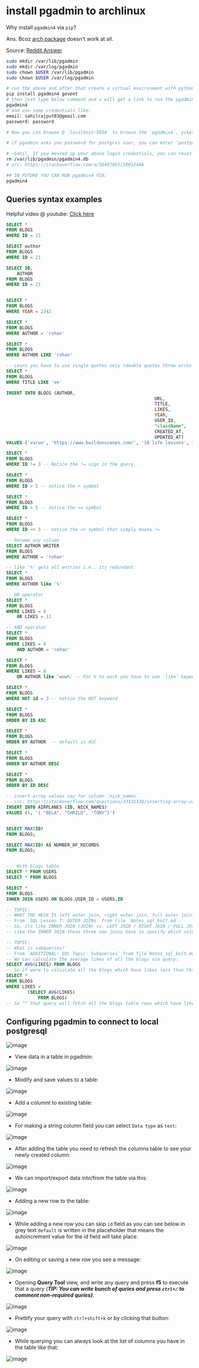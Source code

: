 # install pgadmin to archlinux

Why install `pgadmin4` via `pip`?

Ans. Bcoz [arch package](https://archlinux.org/packages/community/x86_64/pgadmin4/) doesn't work at all.

Source: [Reddit Answer](https://www.reddit.com/r/PostgreSQL/comments/nf9i0y/comment/hidkmco/?utm_source=share&utm_medium=web2x&context=3)

```bash
sudo mkdir /var/lib/pgadmin
sudo mkdir /var/log/pgadmin
sudo chown $USER /var/lib/pgadmin
sudo chown $USER /var/log/pgadmin

# run the above and after that create a virtual environment with python3 and inside that environment just do:
pip install pgadmin4 gevent
# then just type below command and u will get a link to run the pgadmin4 in ur browser
pgadmin4 
# and use some credentials like:
email: sahilrajput03@gmail.com
password: password

# Now you can browse @ `localhost:5050` to browse the `pgadmin4`, yikes!!

# if pgadmin asks you password for postgres user, you can enter `postgres` as password as well.

# ~Sahil, If you messed up your above login credentials, you can reset the login credentials like that:
rm /var/lib/pgadmin/pgadmin4.db
# src: https://stackoverflow.com/a/58497861/10012446

## IN FUTURE YOU CAN RUN pgadmin4 VIA:
pgadmin4
```

## Queries syntax examples

Helpful video @ youtube: [Click here](https://youtu.be/Dd2ej-QKrWY)

```sql
SELECT *
FROM BLOGS
WHERE ID = 21

SELECT author
FROM BLOGS
WHERE ID = 21

SELECT ID,
	AUTHOR
FROM BLOGS
WHERE ID = 21


SELECT *
FROM BLOGS
WHERE YEAR = 2342

SELECT *
FROM BLOGS
WHERE AUTHOR = 'rohan'

SELECT *
FROM BLOGS
WHERE AUTHOR LIKE 'rohan'

-- Learn you have to use single quotes only (double quotes throw error like column ee doesn't exist)
SELECT *
FROM BLOGS
WHERE TITLE LIKE 'ee'

INSERT INTO BLOGS (AUTHOR,
														URL,
														TITLE,
														LIKES,
														YEAR,
														USER_ID,
														"className",
														CREATED_AT,
														UPDATED_AT)
VALUES ('varun', 'https://www.buildonscenes.com/', '10 life lessons', 1221, 2021, 1, 'upper-class', '2022-07-01 22:44:50.129+05:30', '2022-07-01 22:44:50.129+05:30');

SELECT *
FROM BLOGS
WHERE ID != 3 -- Notice the != sign in the query.

SELECT *
FROM BLOGS
WHERE ID > 5 -- notice the > symbol

SELECT *
FROM BLOGS
WHERE ID > 5 -- notice the >= symbol

SELECT *
FROM BLOGS
WHERE ID <> 3 -- notice the <> symbol that simply means !=

-- Rename any column
SELECT AUTHOR WRITER
FROM BLOGS
WHERE AUTHOR = 'rohan'

-- like '%' gets all entries i.e., its redundant
SELECT *
FROM BLOGS
WHERE AUTHOR like '%'

-- OR operator
SELECT *
FROM BLOGS
WHERE LIKES = 8
	OR LIKES = 11

-- AND operator
SELECT *
FROM BLOGS
WHERE LIKES = 8
	AND AUTHOR = 'rohan'

SELECT *
FROM BLOGS
WHERE LIKES = 8
	OR AUTHOR like 'wow%' -- For % to work you have to use `like` keyword instead of `=` sign.

SELECT *
FROM BLOGS
WHERE NOT id = 3 -- notice the NOT keyword

SELECT *
FROM BLOGS
ORDER BY ID ASC

SELECT *
FROM BLOGS
ORDER BY AUTHOR  -- default is ASC

SELECT *
FROM BLOGS
ORDER BY AUTHOR DESC

SELECT *
FROM BLOGS
ORDER BY ID DESC

-- insert array values say for column `nick_names`
-- src: https://stackoverflow.com/questions/33335338/inserting-array-values
INSERT INTO AIRPLANES (ID, NICK_NAMES)
VALUES (1, '{ "BELA", "CHRILO", "TONY"}')


SELECT MAX(ID)
FROM BLOGS;

SELECT MAX(ID) AS NUMBER_OF_RECORDS
FROM BLOGS;


--- With blogs table
SELECT * FROM USERS
SELECT * FROM BLOGS

SELECT *
FROM BLOGS
INNER JOIN USERS ON BLOGS.USER_ID = USERS.ID 

-- TOPIC:
-- WHAT THE HECK IS left outer join, right outer join, full outer join?
-- From `SQL Lesson 7: OUTER JOINs` from file `Notes_sql_bolt.md`:
-- So, its like INNER JOIN (JOIN) vs. LEFT JOIN / RIGHT JOIN / FULL JOIN
-- Like the INNER JOIN these three new joins have to specify which column to join the data on. When joining table A to table B, a LEFT JOIN simply includes rows from A regardless of whether a matching row is found in B. The RIGHT JOIN is the same, but reversed, keeping rows in B regardless of whether a match is found in A. Finally, a FULL JOIN simply means that rows from both tables are kept, regardless of whether a matching row exists in the other table.

-- TOPIC:
-- What is subqueries?
-- From `ADDITIONAL: SQL Topic: Subqueries` from file`Notes_sql_bolt.md`
-- We can calculate the average likes of all the blogs via query:
SELECT AVG(LIKES) FROM BLOGS
-- So if were to calculate all the blogs which have likes less than that value, we can do it via subquery like that:
SELECT *
FROM BLOGS
WHERE LIKES <
		(SELECT AVG(LIKES)
			FROM BLOGS)
-- So ^^ that query will fetch all the blogs table rows which have likes less than the average likes of all the blogs calculated together.
```

## Configuring pgadmin to connect to local postgresql

![image](https://user-images.githubusercontent.com/31458531/176994040-b59dac6c-3392-4794-b68b-c2f98d85c28f.png)

- View data in a table in pgadmin:

![image](https://user-images.githubusercontent.com/31458531/176994861-c2934f9c-9922-4c00-9ce4-5186c1ce7ff4.png)

- Modify and save values to a table:

![image](https://user-images.githubusercontent.com/31458531/176998064-0462a313-81ef-494c-829f-276df9a7247c.png)

- Add a columnt to existing table:

![image](https://user-images.githubusercontent.com/31458531/176997978-1c3b6154-40ff-4d08-a768-550752b711ab.png)

- For making a string column field you can select `Data type` as `text`:

![image](https://user-images.githubusercontent.com/31458531/176998317-79766122-ea0a-4dc2-8696-8ad8aaf32aa1.png)

- After adding the table you need to refresh the columns table to see your newly created column:

![image](https://user-images.githubusercontent.com/31458531/176999007-284da171-c137-4c66-acf9-883028f7183c.png)

- We can import/export data into/from the table via this:

![image](https://user-images.githubusercontent.com/31458531/176998566-a0d34b38-440c-41ca-8206-af5473d3a347.png)

- Adding a new row to the table:

![image](https://user-images.githubusercontent.com/31458531/176998765-f27985b0-8559-4611-8caa-20642031e23e.png)

- While adding a new row you can skip `id` field as you can see below in grey text `default` is written in the placeholder that means the autoincrement value for the id field will take place:

![image](https://user-images.githubusercontent.com/31458531/176998938-42641863-49f7-489a-9a15-17fca371e540.png)

- On editing or saving a new row you see a message: 

![image](https://user-images.githubusercontent.com/31458531/177031075-52d6d5ba-1a37-443f-84c1-087a3bbb284c.png)

- Opening **Query Tool** view, and write any query and press **f5** to execute that a query (***TIP: You can write bunch of quries and press `ctrl+/` to comment non-required quries)***:

![image](https://user-images.githubusercontent.com/31458531/177031196-3087cd4e-2b21-4502-9c41-2db75a8a0f0f.png)

- Prettify your query with `ctrl+shift+k` or by clicking that button:

![image](https://user-images.githubusercontent.com/31458531/177032272-1d52cc04-11d6-4aaf-8028-0af535184577.png)

- While querying you can always look at the list of columns you have in the table like that: 

![image](https://user-images.githubusercontent.com/31458531/177032714-c71ffd4d-68bd-42b5-a5cf-b96c4e5a5f06.png)
